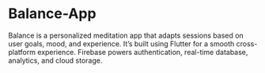 # Balance-App
Balance is a personalized meditation app that adapts sessions based on user goals, mood, and experience. It’s built using Flutter for a smooth cross-platform experience. Firebase powers authentication, real-time database, analytics, and cloud storage. 
